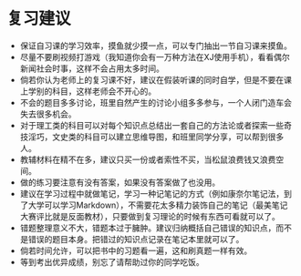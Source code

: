 # 复习建议

* 保证自习课的学习效率，摸鱼就少摸一点，可以专门抽出一节自习课来摸鱼。
* 尽量不要刷视频打游戏（我知道你会有一万种方法在XJ使用手机），看看偶尔新闻社会时事，这样不会占用太多时间。
* 倘若你认为老师上的复习课不好，建议在假装听课的同时自学，但是不要在课上学别的科目，这样老师会不开心的。
* 不会的题目多多讨论，班里自然产生的讨论小组多多参与，一个人闭门造车会失去很多机会。
* 对于理工类的科目可以对每个知识点总结出一套自己的方法论或者探索一些奇技淫巧，文史类的科目可以建立思维导图，和班里同学分享，可以帮到很多人。
* 教辅材料在精不在多，建议只买一份或者索性不买，当松鼠浪费钱又浪费空间。
* 做的练习要注意有没有答案，如果没有答案做了也没用。
* 建议在学习过程中就做笔记，学习一种记笔记的方式（例如康奈尔笔记法，到了大学可以学习Markdown），不需要花太多精力装饰自己的笔记（最美笔记大赛评比就是反面教材），只要做到复习理论的时候有东西可看就可以了。
* 错题整理意义不大，错题本过于臃肿。建议归纳概括自己错误的知识点，而不是错误的题目本身。把错过的知识点记录在笔记本里就可以了。
* 倘若时间允许，可以把书中的习题看一遍，这和刷真题一样有效。
* 等到考出优异成绩，别忘了请帮助过你的同学吃饭。
